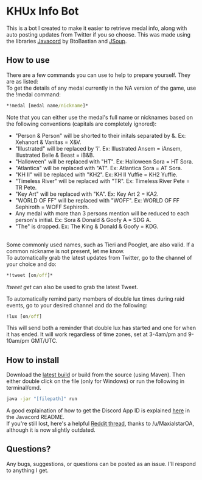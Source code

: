 # KHUx Info Bot

This is a bot I created to make it easier to retrieve medal info, along with auto posting updates from Twitter if you so choose. This was made using the libraries [Javacord](https://github.com/BtoBastian/Javacord/) by BtoBastian and [JSoup](https://jsoup.org/).

## How to use

There are a few commands you can use to help to prepare yourself. They are as listed:
<br>
To get the details of any medal currently in the NA version of the game, use the !medal command:
```cmd
*!medal [medal name/nickname]*
```
Note that you can either use the medal's full name or nicknames based on the following conventions (capitals are completely ignored):
<br>
+ "Person & Person" will be shorted to their initals separated by &. Ex: Xehanort & Vanitas = X&V.
+ "Illustrated" will be replaced by 'i'. Ex: Illustrated Ansem = iAnsem, Illustrated Belle & Beast = iB&B.
+ "Halloween" will be replaced with "HT". Ex: Halloween Sora = HT Sora.
+ "Atlantica" will be replaced with "AT". Ex: Atlantica Sora = AT Sora.
+ "KH II" will be replaced with "KH2". Ex: KH II Yuffie = KH2 Yuffie.
+ "Timeless River" will be replaced with "TR". Ex: Timeless River Pete = TR Pete.
+ "Key Art" will be replaced with "KA". Ex: Key Art 2 = KA2.
+ "WORLD OF FF" will be replaced with "WOFF". Ex: WORLD OF FF Sephiroth = WOFF Sephiroth.
+ Any medal with more than 3 persons mention will be reduced to each person's initial. Ex: Sora & Donald & Goofy A = SDG A.
+ "The" is dropped. Ex: The King & Donald & Goofy = KDG.
<br>
Some commonly used names, such as Tieri and Pooglet, are also valid. If a common nickname is not present, let me know.
<br>
To automatically grab the latest updates from Twitter, go to the channel of your choice and do:

```cmd
*!tweet [on/off]*
```
*!tweet get* can also be used to grab the latest Tweet.

To automatically remind party members of double lux times during raid events, go to your desired channel and do the following:
```cmd
!lux [on/off]
```
This will send both a reminder that double lux has started and one for when it has ended. It will work regardless of time zones, set at 3-4am/pm and 9-10am/pm GMT/UTC.

## How to install

Download the [latest build](https://github.com/xlash123/KHUx-Discord-Bot/releases/) or build from the source (using Maven). Then either double click on the file (only for Windows) or run the following in terminal/cmd.
```cmd
java -jar "[filepath]" run
```
A good explaination of how to get the Discord App ID is explained [here](https://github.com/BtoBastian/Javacord/blob/master/README.md) in the Javacord README.
<br>
If you're still lost, here's a helpful [Reddit thread](https://www.reddit.com/r/KingdomHearts/comments/65puab/khux_easy_guide_to_run_xlash123s_khux_bot_in_your/), thanks to /u/MaxialstarOA, although it is now slightly outdated.

## Questions?

Any bugs, suggestions, or questions can be posted as an issue. I'll respond to anything I get.
